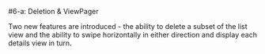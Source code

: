#6-a: Deletion & ViewPager

Two new features are introduced - the ability to delete a subset of the list view and the ability to swipe horizontally in either direction and display each details view in turn.

